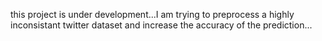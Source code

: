 this project is under development...I am trying to preprocess a highly inconsistant twitter dataset and increase the accuracy of the prediction...

